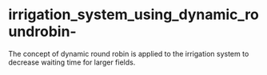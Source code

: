 # irrigation_system_using_dynamic_roundrobin-
The concept of dynamic round robin is applied to the irrigation system to decrease waiting time for larger fields.  
